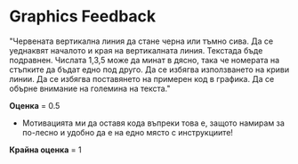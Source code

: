 # Graphics Feedback #
"Червената вертикална линия да стане черна или тъмно сива.
Да се уеднаквят началото и края на вертикалната линия.
Текстада бъде подравнен.
Числата 1,3,5 може да минат в дясно, така че номерата на стъпките да бъдат едно под друго.
Да се избягва използването на криви линии.
Да се избягва поставянето на примерен код в графика.
Да се обърне внимание на големина на текста."

**Оценка** = 0.5

* Мотивацията ми да оставя кода въпреки това е, защото намирам за по-лесно и удобно да е на едно място с инструкциите!


**Крайна оценка** = 1
